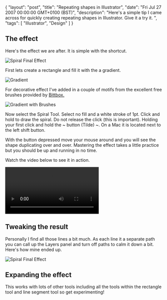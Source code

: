 {
  "layout": "post",
  "title": "Repeating shapes in Illustrator",
  "date": "Fri Jul 27 2007 00:00:00 GMT+0100 (BST)",
  "description": "Here's a simple tip I came across for quickly creating repeating shapes in Illustrator. Give it a try it. ",
  "tags": [
    "Illustrator",
    "Design"
  ]
}

## The effect

Here's the effect we are after. It is simple with the shortcut.

![Spiral Final Effect][1] 

First lets create a rectangle and fill it with the a gradient. 

![Gradient][2] 

For decorative effect I've added in a couple of motifs from the excellent free brushes provided by [Bittbox.][3]

![Gradient with Brushes][4] 

Now select the Spiral Tool. Select no fill and a white stroke of 1pt. Click and hold to draw the spiral. Do not release the click (this is important). Holding your first click and hold the ~ button (Tilde) ~. On a Mac it is located next to the left shift button. 

With the button depressed move your mouse around and you will see the shape duplicating over and over. Mastering the effect takes a little practice but you should be up and running in no time.

Watch the video below to see it in action.

<video controls>
  <source src="/movies/mp4/spiral_multi.mp4" type='video/mp4; codecs="avc1.42E01E, mp4a.40.2"' />
  <source src="/movies/ogv/spiral_multi.ogv" type='video/ogg; codecs="theora, vorbis"' />
  To view this video you need the latest version of <a href="http://www.apple.com/safari/">Safari</a>, <a href="http://www.mozilla.com/firefox/">Firefox</a> or <a href="http://www.google.com/chrome">Chrome</a>. Alterantively download the videos and watch them offline. <a href="/movies/mp4/spiral_multi.mp4">Windows / Mac (mp4)</a>, <a href="/movies/ogv/spiral_multi.ogv">Linux (ogv)</a>
</video>

## Tweaking the result

Personally I find all those lines a bit much. As each line it a separate path you can call up the Layers panel and turn off paths to calm it down a bit. Here's how mine ended up.

![Spiral Final Effect][1] 

## Expanding the effect

This works with lots of other tools including all the tools within the rectangle tool and line segment tool so get experimenting!

 [1]: http://shapeshed.com/images/articles/some_on_some_off.jpg 
 [2]: http://shapeshed.com/images/articles/gradient.jpg 
 [3]: http://www.bittbox.com/freebies/free-illustrator-brushes-teardrop-foliage/
 [4]: http://shapeshed.com/images/articles/gradient_brushes.jpg 
